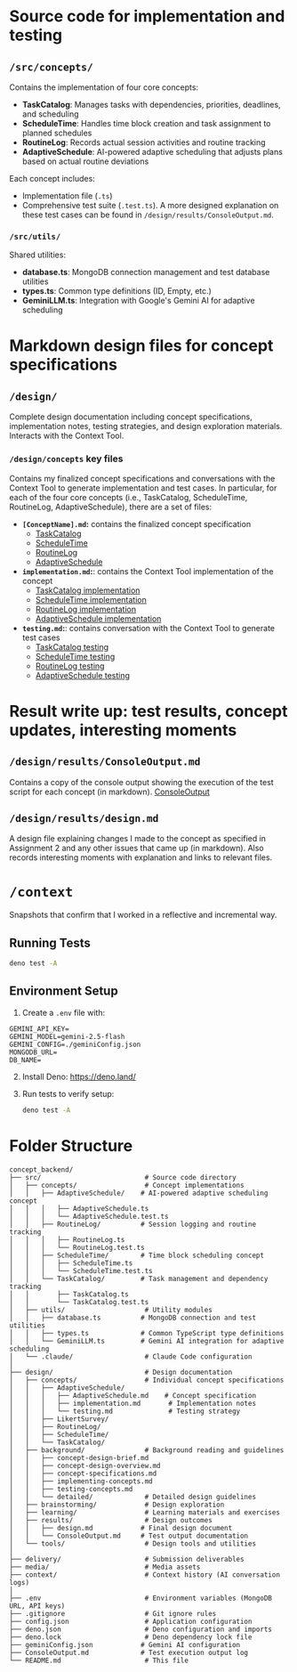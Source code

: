 # Source code for implementation and testing
## `/src/concepts/`
Contains the implementation of four core concepts:
- **TaskCatalog**: Manages tasks with dependencies, priorities, deadlines, and scheduling
- **ScheduleTime**: Handles time block creation and task assignment to planned schedules
- **RoutineLog**: Records actual session activities and routine tracking
- **AdaptiveSchedule**: AI-powered adaptive scheduling that adjusts plans based on actual routine deviations

Each concept includes:
- Implementation file (`.ts`)
- Comprehensive test suite (`.test.ts`). A more designed explanation on these test cases can be found in `/design/results/ConsoleOutput.md`.

### `/src/utils/`
Shared utilities:
- **database.ts**: MongoDB connection management and test database utilities
- **types.ts**: Common type definitions (ID, Empty, etc.)
- **GeminiLLM.ts**: Integration with Google's Gemini AI for adaptive scheduling

# Markdown design files for concept specifications

## `/design/`
Complete design documentation including concept specifications, implementation notes, testing strategies, and design exploration materials. Interacts with the Context Tool.

### `/design/concepts` key files
Contains my finalized concept specifications and conversations with the Context Tool to generate implementation and test cases. In particular, for each of the four core concepts (i.e., TaskCatalog, ScheduleTime, RoutineLog, AdaptiveSchedule), there are a set of files:
- **`[ConceptName].md`:** contains the finalized concept specification
	- [TaskCatalog](design/concepts/TaskCatalog/TaskCatalog.md)
	- [ScheduleTime](design/concepts/ScheduleTime/ScheduleTime.md)
	- [RoutineLog](design/concepts/RoutineLog/RoutineLog.md)
	- [AdaptiveSchedule](design/concepts/AdaptiveSchedule/AdaptiveSchedule.md)
- **`implementation.md`:**: contains the Context Tool implementation of the concept
	- [TaskCatalog implementation](design/concepts/TaskCatalog/implementation.md)
	- [ScheduleTime implementation](design/concepts/ScheduleTime/implementation.md)
	- [RoutineLog implementation](design/concepts/RoutineLog/implementation.md)
	- [AdaptiveSchedule implementation](design/concepts/AdaptiveSchedule/implementation.md)
- **`testing.md`:**: contains conversation with the Context Tool to generate test cases
	- [TaskCatalog testing](design/concepts/TaskCatalog/testing.md)
	- [ScheduleTime testing](design/concepts/ScheduleTime/testing.md)
	- [RoutineLog testing](design/concepts/RoutineLog/testing.md)
	- [AdaptiveSchedule testing](design/concepts/AdaptiveSchedule/testing.md)

# Result write up: test results, concept updates, interesting moments
## `/design/results/ConsoleOutput.md`
Contains a copy of the console output showing the execution of the test script for each concept (in markdown).
[ConsoleOutput](design/results/ConsoleOutput.md)

## `/design/results/design.md`
A design file explaining changes I made to the concept as specified in Assignment 2 and any other issues that came up (in markdown). Also records interesting moments with explanation and links to relevant files.

# `/context`
Snapshots that confirm that I worked in a reflective and incremental way.

## Running Tests

```bash
deno test -A
```

## Environment Setup

1. Create a `.env` file with:
  ```
  GEMINI_API_KEY=
  GEMINI_MODEL=gemini-2.5-flash
  GEMINI_CONFIG=./geminiConfig.json
  MONGODB_URL=
  DB_NAME=
   ```

2. Install Deno: https://deno.land/

3. Run tests to verify setup:
   ```bash
   deno test -A
   ```

# Folder Structure

```
concept_backend/
├── src/                          # Source code directory
│   ├── concepts/                 # Concept implementations
│   │   ├── AdaptiveSchedule/    # AI-powered adaptive scheduling concept
│   │   │   ├── AdaptiveSchedule.ts
│   │   │   └── AdaptiveSchedule.test.ts
│   │   ├── RoutineLog/          # Session logging and routine tracking
│   │   │   ├── RoutineLog.ts
│   │   │   └── RoutineLog.test.ts
│   │   ├── ScheduleTime/        # Time block scheduling concept
│   │   │   ├── ScheduleTime.ts
│   │   │   └── ScheduleTime.test.ts
│   │   └── TaskCatalog/         # Task management and dependency tracking
│   │       ├── TaskCatalog.ts
│   │       └── TaskCatalog.test.ts
│   ├── utils/                    # Utility modules
│   │   ├── database.ts          # MongoDB connection and test utilities
│   │   ├── types.ts             # Common TypeScript type definitions
│   │   └── GeminiLLM.ts         # Gemini AI integration for adaptive scheduling
│   └── .claude/                  # Claude Code configuration
│
├── design/                       # Design documentation
│   ├── concepts/                 # Individual concept specifications
│   │   ├── AdaptiveSchedule/
│   │   │   ├── AdaptiveSchedule.md    # Concept specification
│   │   │   ├── implementation.md       # Implementation notes
│   │   │   └── testing.md              # Testing strategy
│   │   ├── LikertSurvey/
│   │   ├── RoutineLog/
│   │   ├── ScheduleTime/
│   │   └── TaskCatalog/
│   ├── background/               # Background reading and guidelines
│   │   ├── concept-design-brief.md
│   │   ├── concept-design-overview.md
│   │   ├── concept-specifications.md
│   │   ├── implementing-concepts.md
│   │   ├── testing-concepts.md
│   │   └── detailed/             # Detailed design guidelines
│   ├── brainstorming/            # Design exploration
│   ├── learning/                 # Learning materials and exercises
│   ├── results/                  # Design outcomes
│   │   ├── design.md            # Final design document
│   │   └── ConsoleOutput.md     # Test output documentation
│   └── tools/                    # Design tools and utilities
│
├── delivery/                     # Submission deliverables
├── media/                        # Media assets
├── context/                      # Context history (AI conversation logs)
│
├── .env                          # Environment variables (MongoDB URL, API keys)
├── .gitignore                    # Git ignore rules
├── config.json                   # Application configuration
├── deno.json                     # Deno configuration and imports
├── deno.lock                     # Deno dependency lock file
├── geminiConfig.json            # Gemini AI configuration
├── ConsoleOutput.md             # Test execution output log
└── README.md                     # This file
```

